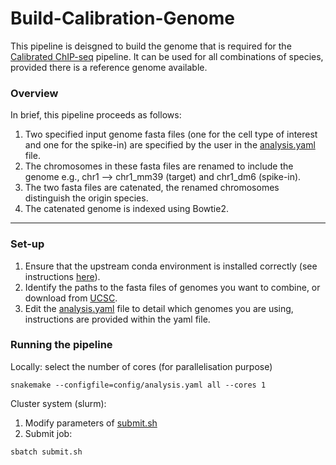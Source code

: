 # Build-Calibration-Genome

This pipeline is deisgned to build the genome that is required for the [Calibrated ChIP-seq](https://github.com/Genome-Function-Initiative-Oxford/UpStreamPipeline/tree/main/genetics/ChIP-Seq-Calibrated) pipeline.  It can be used for all combinations of species, provided there is a reference genome available.

### Overview
In brief, this pipeline proceeds as follows:
1. Two specified input genome fasta files (one for the cell type of interest and one for the spike-in) are specified by the user in the [analysis.yaml](https://github.com/Genome-Function-Initiative-Oxford/UpStreamPipeline/blob/main/Build-Calibration-Genome/config/analysis.yaml) file.
2. The chromosomes in these fasta files are renamed to include the genome e.g., chr1 --> chr1_mm39 (target) and chr1_dm6 (spike-in).
3. The two fasta files are catenated, the renamed chromosomes distinguish the origin species.
4. The catenated genome is indexed using Bowtie2.

***

### Set-up
1. Ensure that the upstream conda environment is installed correctly (see instructions [here](https://github.com/Genome-Function-Initiative-Oxford/UpStreamPipeline)).
2. Identify the paths to the fasta files of genomes you want to combine, or download from [UCSC](https://hgdownload.soe.ucsc.edu/downloads.html).
3. Edit the [analysis.yaml](https://github.com/Genome-Function-Initiative-Oxford/UpStreamPipeline/blob/main/Build-Calibration-Genome/config/analysis.yaml) file to detail which genomes you are using, instructions are provided within the yaml file. 

### Running the pipeline
Locally: select the number of cores (for parallelisation purpose)
```
snakemake --configfile=config/analysis.yaml all --cores 1
```
Cluster system (slurm):
1. Modify parameters of [submit.sh](https://github.com/Genome-Function-Initiative-Oxford/UpStreamPipeline/blob/main/Build-Calibration-Genome/submit.sh)
2. Submit job:
```
sbatch submit.sh
```
